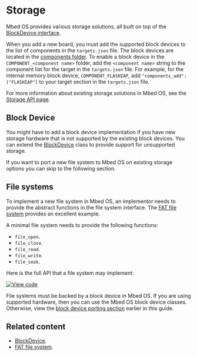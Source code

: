 <h1 id="contributing-storage">Storage</h1>

Mbed OS provides various storage solutions, all built on top of the [BlockDevice interface](../apis/blockdevice-apis.html).

When you add a new board, you must add the supported block devices to the list of components in the `targets.json` file. The block devices are located in the [components folder]( https://github.com/ARMmbed/mbed-os/tree/master/components/storage/blockdevice). To enable a block device in the `COMPONENT_<component name>` folder, add the `<component name>` string to the component list for the target in the `targets.json` file. For example, for the internal memory block device, `COMPONENT_FLASHIAP`, add `"components_add": ["FLASHIAP"]` to your target section in the `targets.json` file.

For more information about existing storage solutions in Mbed OS, see the [Storage API page](../apis/data-storage.html).

## Block Device

You might have to add a block device implementation if you have new storage hardware that is not supported by the existing block devices. You can extend the [BlockDevice](../mbed-os-api-doxy/classmbed_1_1_block_device.html) class to provide support for unsupported storage.

If you want to port a new file system to Mbed OS on existing storage options you can skip to the following section.

## File systems

To implement a new file system in Mbed OS, an implementor needs to provide the abstract functions in the file system interface. The [FAT file system](../mbed-os-api-doxy/_f_a_t_file_system_8h_source.html) provides an excellent example.

A minimal file system needs to provide the following functions:

- `file_open`.
- `file_close`.
- `file_read`.
- `file_write`.
- `file_seek`.

Here is the full API that a file system may implement:

[![View code](https://www.mbed.com/embed/?type=library)](https://os.mbed.com/docs/mbed-os/v6.16/mbed-os-api-doxy/classmbed_1_1_file_system.html)

File systems must be backed by a block device in Mbed OS. If you are using supported hardware, then you can use the Mbed OS block device classes. Otherwise, view the [block device porting section](#block-device) earlier in this guide.

## Related content

- [BlockDevice](../mbed-os-api-doxy/classmbed_1_1_block_device.html).
- [FAT file system](../mbed-os-api-doxy/_f_a_t_file_system_8h_source.html).
